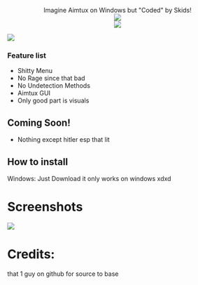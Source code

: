 <p align="center">
  Imagine Aimtux on Windows but "Coded" by Skids! <br>
  <img src="https://flat.badgen.net/badge/VAC/Undetected./green?icon=terminal"><br>
  <img src="https://forthebadge.com/images/badges/made-with-c-plus-plus.svg">

<img src="https://cdn.discordapp.com/attachments/575670390462873613/582230560835895296/netsu_.png"><br>


### Feature list <br>

- Shitty Menu
- No Rage since that bad
- No Undetection Methods
- Aimtux GUI
- Only good part is visuals

## Coming Soon!

- Nothing except hitler esp that lit

## How to install <br>


Windows: Just Download it only works on windows xdxd


# Screenshots
<img src="https://cdn.discordapp.com/attachments/575628176567566356/575817415972225027/Screenshot_20190508-235231.png"><br>



# Credits:
that 1 guy on github for source to base
